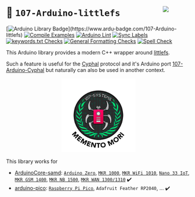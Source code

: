 <a href="https://107-systems.org/"><img align="right" src="https://raw.githubusercontent.com/107-systems/.github/main/logo/107-systems.png" width="15%"></a>
:floppy_disk: `107-Arduino-littlefs`
===========================================
[![Arduino Library Badge](https://www.ardu-badge.com/badge/107-Arduino-littlefs.svg?)](https://www.ardu-badge.com/107-Arduino-littlefs)
[![Compile Examples](https://github.com/107-systems/107-Arduino-littlefs/workflows/Compile%20Examples/badge.svg)](https://github.com/107-systems/107-Arduino-littlefs/actions?workflow=Compile+Examples)
[![Arduino Lint](https://github.com/107-systems/107-Arduino-littlefs/workflows/Arduino%20Lint/badge.svg)](https://github.com/107-systems/107-Arduino-littlefs/actions?workflow=Arduino+Lint)
[![Sync Labels](https://github.com/107-systems/107-Arduino-littlefs/workflows/Sync%20Labels/badge.svg)](https://github.com/107-systems/107-Arduino-littlefs/actions?workflow=Sync+Labels)
[![keywords.txt Checks](https://github.com/107-systems/107-Arduino-littlefs/workflows/Extra%20Library%20Checks/badge.svg)](https://github.com/107-systems/107-Arduino-littlefs/actions?workflow=Extra+Library+Checks)
[![General Formatting Checks](https://github.com/107-systems/107-Arduino-littlefs/workflows/General%20Formatting%20Checks/badge.svg)](https://github.com/107-systems/107-Arduino-littlefs/actions?workflow=General+Formatting+Checks)
[![Spell Check](https://github.com/107-systems/107-Arduino-littlefs/workflows/Spell%20Check/badge.svg)](https://github.com/107-systems/107-Arduino-littlefs/actions?workflow=Spell+Check)

This Arduino library provides a modern C++ wrapper around [littlefs](https://github.com/littlefs-project/littlefs).

Such a feature is useful for the [Cyphal](https://opencyphal.org/) protocol and it's Arduino port [107-Arduino-Cyphal](https://github.com/107-systems/107-Arduino-Cyphal) but naturally can also be used in another context.

<p align="center">
  <a href="https://github.com/107-systems/l3xz"><img src="https://raw.githubusercontent.com/107-systems/.github/main/logo/l3xz-logo-memento-mori-github.png" width="40%"></a>
</p>

This library works for
* [ArduinoCore-samd](https://github.com/arduino/ArduinoCore-samd): [`Arduino Zero`](https://store.arduino.cc/arduino-zero), [`MKR 1000`](https://store.arduino.cc/arduino-mkr1000-wifi), [`MKR WiFi 1010`](https://store.arduino.cc/arduino-mkr-wifi-1010), [`Nano 33 IoT`](https://store.arduino.cc/arduino-nano-33-iot), [`MKR GSM 1400`](https://store.arduino.cc/arduino-mkr-gsm-1400-1415), [`MKR NB 1500`](https://store.arduino.cc/arduino-mkr-nb-1500-1413), [`MKR WAN 1300/1310`](https://store.arduino.cc/mkr-wan-1310) :heavy_check_mark:
* [arduino-pico](https://github.com/earlephilhower/arduino-pico): [`Raspberry Pi Pico`](https://www.raspberrypi.org/products/raspberry-pi-pico), `Adafruit Feather RP2040`, ... :heavy_check_mark:
